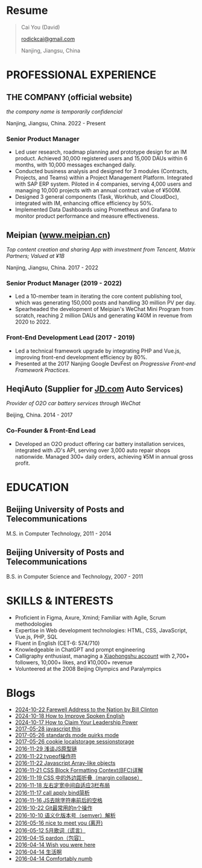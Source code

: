 
# Resume


> Cai You (David)
> 
>rodickcai@gmail.com
>
>Nanjing, Jiangsu, China

# PROFESSIONAL EXPERIENCE

## THE COMPANY (official website)

*the company name is temporarily confidencial*

Nanjing, Jiangsu, China. 2022 - Present

### Senior Product Manager

- Led user research, roadmap planning and prototype design for an IM product. Achieved 30,000 registered users and 15,000 DAUs within 6 months, with 10,000 messages exchanged daily.
- Conducted business analysis and designed for 3 modules (Contracts, Projects, and Teams) within a Project Management Platform. Integrated with SAP ERP system. Piloted in 4 companies, serving 4,000 users and managing 10,000 projects with an annual contract value of ¥500M.
- Designed 3 general components (Task, Workhub, and CloudDoc), integrated with IM, enhancing office efficiency by 50%.
- Implemented Data Dashboards using Prometheus and Grafana to monitor product performance and measure effectiveness.
  
## Meipian (<a href="https://www.meipian.cn">www.meipian.cn</a>)
            
*Top content creation and sharing App with investment from Tencent, Matrix Partners; Valued at ¥1B*
        
Nanjing, Jiangsu, China. 2017 - 2022
    
### Senior Product Manager (2019 - 2022)

- Led a 10-member team in iterating the core content publishing tool, which was generating 150,000 posts and handling 30 million PV per day.
- Spearheaded the development of Meipian's WeChat Mini Program from scratch, reaching 2 million DAUs and generating ¥40M in revenue from 2020 to 2022.
    
### Front-End Development Lead (2017 - 2019)

- Led a technical framework upgrade by integrating PHP and Vue.js, improving front-end development efficiency by 80%.
- Presented at the 2017 Nanjing Google DevFest on *Progressive Front-end Framework Practices*.
  
## HeqiAuto (Supplier for <a href="https://jd.com">JD.com</a> Auto Services)

*Provider of O2O car battery services through WeChat*

Beijing, China. 2014 - 2017
    
### Co-Founder & Front-End Lead
    
- Developed an O2O product offering car battery installation services, integrated with JD's API, serving over 3,000 auto repair shops nationwide. Managed 300+ daily orders, achieving ¥5M in annual gross profit.
    
# EDUCATION

## Beijing University of Posts and Telecommunications

M.S. in Computer Technology, 2011 - 2014
   
## Beijing University of Posts and Telecommunications

B.S. in Computer Science and Technology, 2007 - 2011
    
# SKILLS & INTERESTS

- Proficient in Figma, Axure, Xmind; Familiar with Agile, Scrum methodologies
- Expertise in Web development technologies: HTML, CSS, JavaScript, Vue.js, PHP, SQL
- Fluent in English (CET-6: 574/710)
- Knowledgeable in ChatGPT and prompt engineering
- Calligraphy enthusiast, managing a <a href="https://www.xiaohongshu.com/user/profile/5bef84825fd37d0001733d58">Xiaohongshu account</a> with 2,700+ followers, 10,000+ likes, and ¥10,000+ revenue
- Volunteered at the 2008 Beijing Olympics and Paralympics

# Blogs

- [2024-10-22 Farewell Address to the Nation by Bill Clinton](./blogs/2024-10-22-farewell-address-to-the-nation-by-bill-clinton.md)
- [2024-10-18 How to Improve Spoken English](./blogs/2024-10-18-how-to-improve-spoken-english.md)
- [2024-10-17 How to Claim Your Leadership Power](./blogs/2024-10-17-how-to-claim-your-leadership-power.md)
- [2017-05-28 javascript this](./blogs/2017-05-28-javascript-this.md)
- [2017-05-26 standards mode quirks mode](./blogs/2017-05-26-standards-mode-quirks-mode.md)
- [2017-05-26 cookie localstorage sessionstorage](./blogs/2017-05-26-cookie-localstorage-sessionstorage.md)
- [2016-11-29 浅谈JS原型链](./blogs/2016-11-29-prototype.md)
- [2016-11-22 typeof操作符](./blogs/2016-11-22-typeof.md)
- [2016-11-22 Javascript Array-like objects](./blogs/2016-11-22-array-like-objects.md)
- [2016-11-21 CSS Block Formatting Context(BFC)详解](./blogs/2016-11-21-bfc.md)
- [2016-11-19 CSS 中的外边距折叠（margin collapse）](./blogs/2016-11-19-margin-collapse.md)
- [2016-11-18 左右定宽中间自适应3栏布局](./blogs/2016-11-18-3-col-layout.md)
- [2016-11-17 call apply bind简析](./blogs/2016-11-17-call-apply-bind.md)
- [2016-11-16 JS去除字符串前后的空格](./blogs/2016-11-16-string-trim.md)
- [2016-10-22 Git最常用的n个操作](./blogs/2016-10-22-git-n-operations.md)
- [2016-10-10 语义化版本号（semver）解析](./blogs/2016-10-10-semver.md)
- [2016-05-16 nice to meet you (离开)](./blogs/2016-05-16-nice-to-meet-you.md)
- [2016-05-12 5月歌词（谎言）](./blogs/2016-05-12-lyrics-may.md)
- [2016-04-15 pardon（包容）](./blogs/2016-04-15-pardon.md)
- [2016-04-14 Wish you were here](./blogs/2016-04-14-wish-you-were-here.md)
- [2016-04-14 生活啊](./blogs/2016-04-14-lifea.md)
- [2016-04-14 Comfortably numb](./blogs/2016-04-14-comfortably-numb.md)